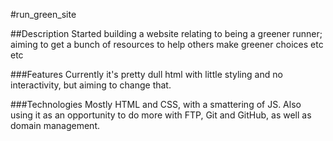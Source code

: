 #run_green_site

##Description
Started building a website relating to being a greener runner; aiming to get a bunch of resources to help others make greener choices etc etc

###Features
Currently it's pretty dull html with little styling and no interactivity, but aiming to change that.

###Technologies
Mostly HTML and CSS, with a smattering of JS. Also using it as an opportunity to do more with FTP, Git and GitHub, as well as domain management.
